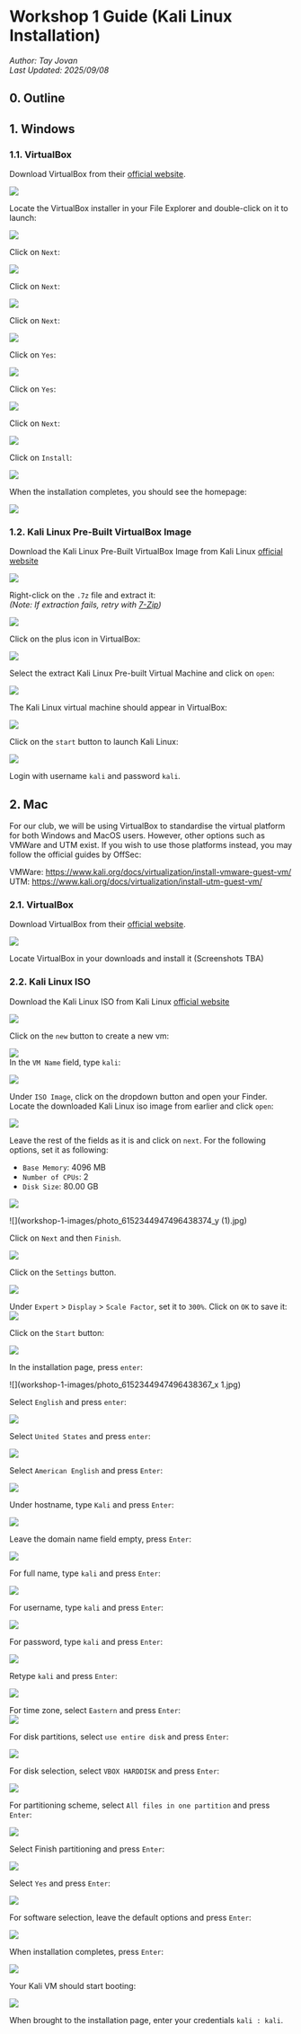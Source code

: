 # Workshop 1 Guide (Kali Linux Installation)

*Author: Tay Jovan*  
*Last Updated: 2025/09/08*

## 0. Outline

## 1. Windows

### 1.1. VirtualBox

Download VirtualBox from their [official website](https://www.virtualbox.org/wiki/Downloads).

![](workshop-1-images/virtualbox-windows.png)

Locate the VirtualBox installer in your File Explorer and double-click on it to launch:

![](workshop-1-images/virtualbox-installer-file-explorer.png)

Click on `Next`:

![](workshop-1-images/virtualbox-installer-page-1.png)

Click on `Next`:

![](workshop-1-images/virtualbox-installer-page-2.png)

Click on `Next`:

![](workshop-1-images/virtualbox-installer-page-3.png)

Click on `Yes`:

![](workshop-1-images/virtualbox-installer-page-4.png)

Click on `Yes`:

![](workshop-1-images/virtualbox-installer-page-5.png)

Click on `Next`:

![](workshop-1-images/virtualbox-installer-page-6.png)

Click on `Install`:

![](workshop-1-images/virtualbox-installer-page-7.png)

When the installation completes, you should see the homepage:

![](workshop-1-images/virtualbox-installer-page-8.png)

### 1.2. Kali Linux Pre-Built VirtualBox Image

Download the Kali Linux Pre-Built VirtualBox Image from Kali Linux [official website](https://www.kali.org/get-kali/#kali-virtual-machines)

![](workshop-1-images/kali-linux-prebuilt-image-windows.png)

Right-click on the `.7z` file and extract it:  
*(Note: If extraction fails, retry with [7-Zip](https://www.7-zip.org/))*

![](workshop-1-images/kali-linux-extract-7z-file.png)

Click on the plus icon in VirtualBox:

![](workshop-1-images/virtualbox-add-vm.png)

Select the extract Kali Linux Pre-built Virtual Machine and click on `open`:

![](workshop-1-images/kali-linux-prebuilt-vm.png)

The Kali Linux virtual machine should appear in VirtualBox:

![](workshop-1-images/kali-linux-added.png)

Click on the `start` button to launch Kali Linux:

![](workshop-1-images/kali-linux-start-button.png)

Login with username `kali` and password `kali`.

## 2. Mac

For our club, we will be using VirtualBox to standardise the virtual platform for both Windows and MacOS users. However, other options such as VMWare and UTM exist. If you wish to use those platforms instead, you may follow the official guides by OffSec:

VMWare: https://www.kali.org/docs/virtualization/install-vmware-guest-vm/  
UTM: https://www.kali.org/docs/virtualization/install-utm-guest-vm/

### 2.1. VirtualBox

Download VirtualBox from their [official website](https://www.virtualbox.org/wiki/Downloads).

![](workshop-1-images/virtualbox-windows.png)

Locate VirtualBox in your downloads and install it (Screenshots TBA)

### 2.2. Kali Linux ISO

Download the Kali Linux ISO from Kali Linux [official website](https://www.kali.org/get-kali/#kali-installer-images)

![](workshop-1-images/kali-installer-mac.png)

Click on the `new` button to create a new vm:

![](workshop-1-images/virtualbox-open.png)  
In the `VM Name` field, type `kali`:

![](workshop-1-images/photo_6152344947496438371_y.jpg)

Under `ISO Image`, click on the dropdown button and open your Finder. Locate the downloaded Kali Linux iso image from earlier and click `open`:

![](workshop-1-images/photo_6152344947496438372_y.jpg)

Leave the rest of the fields as it is and click on `next`. For the following options, set it as following:
- `Base Memory`: 4096 MB
- `Number of CPUs`: 2
- `Disk Size`: 80.00 GB

![](workshop-1-images/photo_6152344947496438373_y.jpg)

![](workshop-1-images/photo_6152344947496438374_y (1).jpg)

Click on `Next` and then `Finish`.

![](workshop-1-images/photo_6152344947496438375_y.jpg)

Click on the `Settings` button.

![](workshop-1-images/photo_6152344947496438376_y.jpg)

Under `Expert` > `Display` > `Scale Factor`, set it to `300%`. Click on `OK` to save it:  
![](workshop-1-images/photo_6152344947496438377_y.jpg)

Click on the `Start` button:

![](workshop-1-images/photo_6152344947496438376_y.jpg)

In the installation page, press `enter`:

![](workshop-1-images/photo_6152344947496438367_x 1.jpg)

Select `English` and press `enter`:

![](workshop-1-images/photo_6152344947496438351_x.jpg)

Select `United States` and press `enter`:

![](workshop-1-images/photo_6152344947496438352_x.jpg)

Select `American English` and press `Enter`:

![](workshop-1-images/photo_6152344947496438353_x.jpg)

Under hostname, type `Kali` and press `Enter`:

![](workshop-1-images/photo_6152344947496438354_x.jpg)

Leave the domain name field empty, press `Enter`:

![](workshop-1-images/photo_6152344947496438355_x.jpg)

For full name, type `kali` and press `Enter`:

![](workshop-1-images/photo_6152344947496438356_x.jpg)

For username, type `kali` and press `Enter`:

![](workshop-1-images/photo_6152344947496438357_x.jpg)

For password, type `kali` and press `Enter`:

![](workshop-1-images/photo_6152344947496438358_x.jpg)

Retype `kali` and press `Enter`:

![](workshop-1-images/photo_6152344947496438359_x.jpg)

For time zone, select `Eastern` and press `Enter`:  
![](workshop-1-images/photo_6152344947496438360_x.jpg)

For disk partitions, select `use entire disk` and press `Enter`:

![](workshop-1-images/photo_6152344947496438361_x.jpg)

For disk selection, select `VBOX HARDDISK` and press `Enter`:

![](workshop-1-images/photo_6152344947496438362_x.jpg)

For partitioning scheme, select `All files in one partition` and press `Enter`:

![](workshop-1-images/photo_6152344947496438363_x.jpg)

Select Finish partitioning and press `Enter`:

![](workshop-1-images/photo_6152344947496438364_x.jpg)

Select `Yes` and press `Enter`:

![](workshop-1-images/photo_6152344947496438365_x.jpg)

For software selection, leave the default options and press `Enter`:

![](workshop-1-images/photo_6152344947496438366_x.jpg)

When installation completes, press `Enter`:

![](workshop-1-images/photo_6152344947496438368_x.jpg)

Your Kali VM should start booting:

![](workshop-1-images/photo_6152344947496438369_y.jpg)

When brought to the installation page, enter your credentials `kali : kali`.
